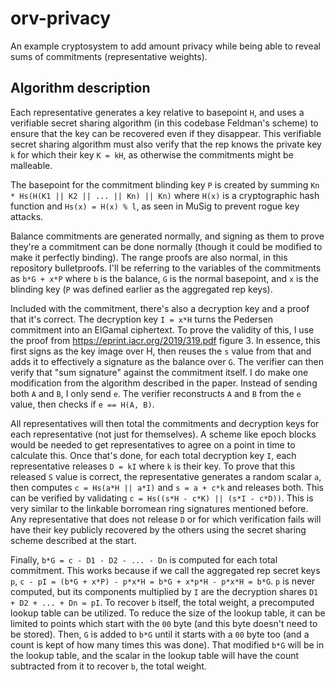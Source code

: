# orv-privacy

An example cryptosystem to add amount privacy while being able to reveal sums of commitments (representative weights).

## Algorithm description

Each representative generates a key relative to basepoint `H`, and uses a verifiable secret sharing algorithm (in this codebase Feldman's scheme) to ensure that the key can be recovered even if they disappear.
This verifiable secret sharing algorithm must also verify that the rep knows the private key `k` for which their key `K = kH`, as otherwise the commitments might be malleable.

The basepoint for the commitment blinding key `P` is created by summing `Kn * Hs(H(K1 || K2 || ... || Kn) || Kn)` where `H(x)` is a cryptographic hash function and `Hs(x) = H(x) % l`, as seen in MuSig to prevent rogue key attacks.

Balance commitments are generated normally, and signing as them to prove they're a commitment can be done normally (though it could be modified to make it perfectly binding).
The range proofs are also normal, in this repository bulletproofs.
I'll be referring to the variables of the commitments as `b*G + x*P` where `b` is the balance, `G` is the normal basepoint, and `x` is the blinding key (`P` was defined earlier as the aggregated rep keys).

Included with the commitment, there's also a decryption key and a proof that it's correct.
The decryption key `I = x*H` turns the Pedersen commitment into an ElGamal ciphertext.
To prove the validity of this, I use the proof from https://eprint.iacr.org/2019/319.pdf figure 3.
In essence, this first signs as the key image over H, then reuses the `s` value from that and adds it to effectively a signature as the balance over `G`.
The verifier can then verify that "sum signature" against the commitment itself.
I do make one modification from the algorithm described in the paper.
Instead of sending both `A` and `B`, I only send `e`.
The verifier reconstructs `A` and `B` from the `e` value, then checks if `e == H(A, B)`.

All representatives will then total the commitments and decryption keys for each representative (not just for themselves).
A scheme like epoch blocks would be needed to get representatives to agree on a point in time to calculate this.
Once that's done, for each total decryption key `I`, each representative releases `D = kI` where `k` is their key.
To prove that this released `S` value is correct, the representative generates a random scalar `a`, then computes `c = Hs(a*H || a*I)` and `s = a + c*k` and releases both.
This can be verified by validating `c = Hs((s*H - c*K) || (s*I - c*D))`.
This is very similar to the linkable borromean ring signatures mentioned before.
Any representative that does not release `D` or for which verification fails will have their key publicly recovered by the others using the secret sharing scheme described at the start.

Finally, `b*G = c - D1 - D2 - ... - Dn` is computed for each total commitment.
This works because if we call the aggregated rep secret keys `p`, `c - pI = (b*G + x*P) - p*x*H = b*G + x*p*H - p*x*H = b*G`.
`p` is never computed, but its components multiplied by `I` are the decryption shares `D1 + D2 + ... + Dn = pI`.
To recover `b` itself, the total weight, a precomputed lookup table can be utilized.
To reduce the size of the lookup table, it can be limited to points which start with the `00` byte (and this byte doesn't need to be stored).
Then, `G` is added to `b*G` until it starts with a `00` byte too (and a count is kept of how many times this was done).
That modified `b*G` will be in the lookup table, and the scalar in the lookup table will have the count subtracted from it to recover `b`, the total weight.
